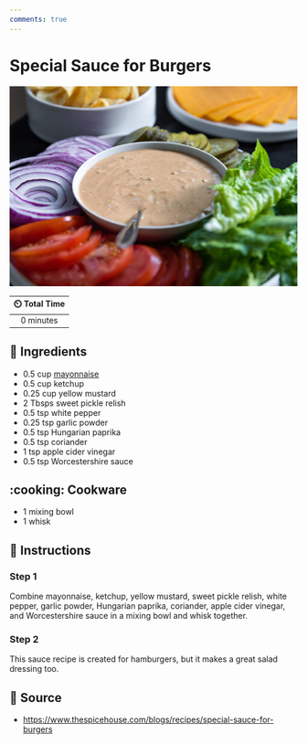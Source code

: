```yaml
---
comments: true
---
```

# Special Sauce for Burgers

![Special Sauce for Burgers](../assets/images/special-sauce-for-burgers.jpg)

| :timer_clock: Total Time |
|:-----------------------: |
| 0 minutes |

## :salt: Ingredients

- 0.5 cup [mayonnaise][1]
- 0.5 cup ketchup
- 0.25 cup yellow mustard
- 2 Tbsps sweet pickle relish
- 0.5 tsp white pepper
- 0.25 tsp garlic powder
- 0.5 tsp Hungarian paprika
- 0.5 tsp coriander
- 1 tsp apple cider vinegar
- 0.5 tsp Worcestershire sauce

## :cooking: Cookware

- 1 mixing bowl
- 1 whisk

## :pencil: Instructions

### Step 1

Combine mayonnaise, ketchup, yellow mustard, sweet pickle relish, white pepper, garlic powder, Hungarian paprika,
coriander, apple cider vinegar, and Worcestershire sauce in a mixing bowl and whisk together.

### Step 2

This sauce recipe is created for hamburgers, but it makes a great salad dressing too.

## :link: Source

- <https://www.thespicehouse.com/blogs/recipes/special-sauce-for-burgers>

[1]: <./mayonnaise.md>
